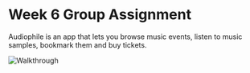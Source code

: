 # Week 6 Group Assignment

Audiophile is an app that lets you browse music events, listen to music samples, bookmark them and buy tickets.

![Walkthrough](https://s3.amazonaws.com/f.cl.ly/items/473v183y1P2Z0z1G1H22/audiophile.gif)

